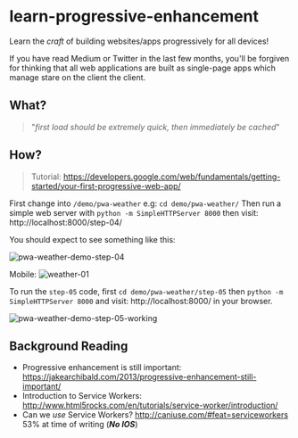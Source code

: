 # learn-progressive-enhancement

Learn the *craft* of building websites/apps progressively for all devices!

If you have read Medium or Twitter in the last few months,
you'll be forgiven for thinking that all web applications are built
as single-page apps which manage stare on the client the client.

## What?

> "*first load should be extremely quick, then immediately be cached*"

## How?

> Tutorial: https://developers.google.com/web/fundamentals/getting-started/your-first-progressive-web-app/

First change into `/demo/pwa-weather` e.g: `cd demo/pwa-weather/`
Then run a simple web server with `python -m SimpleHTTPServer 8000`
then visit: http://localhost:8000/step-04/

You should expect to see something like this:

![pwa-weather-demo-step-04](https://cloud.githubusercontent.com/assets/194400/15094655/06567e26-14a3-11e6-865a-1ae55a325f75.png)

Mobile:
![weather-01](https://cloud.githubusercontent.com/assets/194400/15094854/118371fe-14a9-11e6-93b0-7ad02d567d33.png)

To run the `step-05` code, first `cd demo/pwa-weather/step-05` then `python -m SimpleHTTPServer 8000`
and visit: http://localhost:8000/ in your browser.

![pwa-weather-demo-step-05-working](https://cloud.githubusercontent.com/assets/194400/15094934/2c107db2-14ab-11e6-8f32-59850a9b6764.png)


## Background Reading

+ Progressive enhancement is still important:
https://jakearchibald.com/2013/progressive-enhancement-still-important/
+ Introduction to Service Workers:
http://www.html5rocks.com/en/tutorials/service-worker/introduction/
+ Can we *use* Service Workers?
http://caniuse.com/#feat=serviceworkers 53% at time of writing (***No IOS***)
